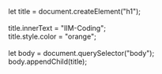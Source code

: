 let title = document.createElement("h1");<br><br>
title.innerText = "IIM-Coding";<br>
title.style.color = "orange";<br><br>
let body = document.querySelector("body");<br>
body.appendChild(title);
